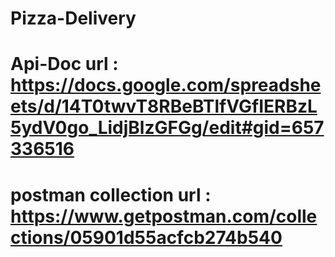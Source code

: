 # Pizza-Delivery
# Api-Doc url : https://docs.google.com/spreadsheets/d/14T0twvT8RBeBTlfVGfIERBzL5ydV0go_LidjBlzGFGg/edit#gid=657336516

# postman collection url :  https://www.getpostman.com/collections/05901d55acfcb274b540